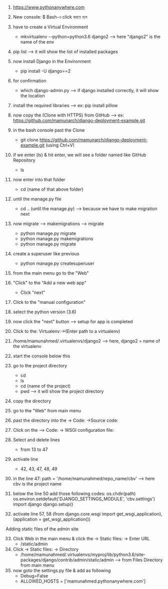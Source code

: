 1. https://www.pythonanywhere.com
2. New console: $ Bash-এ click করতে হবে
3. have to create a Virtual Environment
    - mkvirtualenv --python=python3.6 django2
      --> here "django2" is the name of the env
4. pip list
      --> it will show the list of installed packages
5. now install Django in the Environment
    - pip install -U django==2
6. for confirmation
    - which django-admin.py
      --> if django installed correctly, it will show the location
7. install the required libraries
      --> ex: pip install pillow
8. now copy the (Clone with HTTPS) from GitHub
      --> ex: https://github.com/mamunarch/django-deployment-example.git
9. in the bash console past the Clone
    - git clone https://github.com/mamunarch/django-deployment-example.git (using Ctrl+V)
10. if we enter (ls) & hit enter, we will see a folder named like GitHub Repository
    - ls
11. now enter into that folder
    - cd (name of that above folder)
12. until the manage.py file
    - cd .. (until the manage.py)
        --> because we have to make migration next

13. now migrate --> makemigrations --> migrate
    - python manage.py migrate
    - python manage.py makemigrations
    - python manage.py migrate

14. create a superuser like previous
    - python manage.py createsuperuser

15. from the main menu go to the "Web"
16. "Click" to the "Add a new web app"
    - Click "next"
17. Click to the "manual configuration"
18. select the python version (3.6)
19. now click the "next" button
      --> setup for app is completed
20. Click to the: Virtualenv:->(Enter path to a virtualenv)
21. /home/mamunahmed/.virtualenvs/django2
      --> here,  django2 = name of the virtualenv
22. start the console below this
23. go to the project directory
    - cd
    - ls
    - cd (name of the project)
    - pwd --> it will show the project directory

24. copy the directory
25. go to the "Web" from main menu
26. past the directory into the -> Code: ->Source code:
27. Click on the --> Code: -> WSGI configuration file:
28. Select and delete lines
    - from 13 to 47
29. activate line
    - 42, 43, 47, 48, 49
30. in the line 47: path = '/home/mamunahmed/repo_name/cbv'
      --> here cbv is the project name
31. below the line 50 add those following codes:
      os.chdir(path)
      os.environ.setdefault('DJANGO_SETTINGS_MODULE', 'cbv.settings')
      import django
      django.setup()

32. activate line 57, 58 (from django.core.wsgi import get_wsgi_application), (application = get_wsgi_application())

Adding static files of the admin site

33. Click Web in the main menu & click the -> Static files: -> Enter URL
    - /static/admin
34. Click -> Static files: -> Directory
    - /home/mamunahmed/.virtualenvs/myproj/lib/python3.6/site-packages/django/contrib/admin/static/admin
      --> from Files Directory from main menu
35. now goto the settings.py file & add as following
    - Debug=False
    - ALLOWED_HOSTS = ['mamunahmed.pythonanywhere.com']
